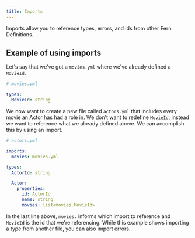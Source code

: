```yaml
---
title: Imports
---
```


Imports allow you to reference types, errors, and ids from other Fern Definitions.

## Example of using imports

Let's say that we've got a `movies.yml` where we've already defined a `MovieId`.

```yml
# movies.yml

types:
  MovieId: string
```

We now want to create a new file called `actors.yml` that includes every movie an Actor has had a role in. We don't want to redefine `MovieId`, instead we want to reference what we already defined above. We can accomplish this by using an import.

```yml
# actors.yml

imports:
  movies: movies.yml

types:
  ActorId: string

  Actor:
    properties:
      id: ActorId
      name: string
      movies: list<movies.MovieId>
```

In the last line above, `movies.` informs which import to reference and `MovieId` is the id that we're referencing. While this example shows importing a type from another file, you can also import errors.
